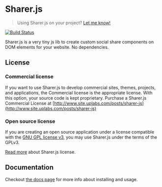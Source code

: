 Sharer.js
=========

> Using Sharer.js on your project? [Let me know!](https://github.com/ellisonleao/sharer.js/issues/24)

[![Build Status](https://travis-ci.org/ellisonleao/sharer.js.svg?branch=master)](https://travis-ci.org/ellisonleao/sharer.js)

Sharer.js is a very tiny js lib to create custom social share components on DOM elements for your website. No dependencies.

## License

### Commercial license

If you want to use Sharer.js to develop commercial sites, themes, projects, and applications, the Commercial license is the appropriate license. With this option, your source code is kept proprietary. Purchase a Sharer.js Commercial License at [http://www.site.uplabs.com/posts/sharer-js](http://www.site.uplabs.com/posts/sharer-js)

### Open source license

If you are creating an open source application under a license compatible with the [GNU GPL license v3](https://www.gnu.org/licenses/gpl-3.0.html), you may use Sharer.js under the terms of the GPLv3.

[Read more](http://ellisonleao.github.io/sharer.js/) about Sharer.js license.

## Documentation

Checkout [the docs page](https://ellisonleao.github.io/sharer.js/) for more info about installing and usage.
